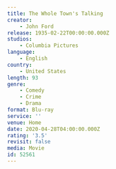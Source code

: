 ```yaml
---
title: The Whole Town's Talking
creator:
    - John Ford
release: 1935-02-22T00:00:00.000Z
studios:
    - Columbia Pictures
language:
    - English
country:
    - United States
length: 93
genre:
    - Comedy
    - Crime
    - Drama
format: Blu-ray
service: ''
venue: Home
date: 2020-04-28T04:00:00.000Z
rating: '3.5'
revisit: false
media: Movie
id: 52561
---
```



